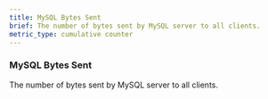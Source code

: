 ```yaml
---
title: MySQL Bytes Sent
brief: The number of bytes sent by MySQL server to all clients.
metric_type: cumulative counter
---
```

### MySQL Bytes Sent

The number of bytes sent by MySQL server to all clients.
